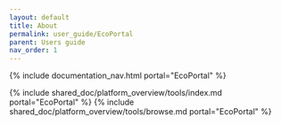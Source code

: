 ```yaml
---
layout: default
title: About
permalink: user_guide/EcoPortal
parent: Users guide
nav_order: 1
---
```

{% include documentation_nav.html portal="EcoPortal" %}

{% include shared_doc/platform_overview/tools/index.md portal="EcoPortal" %}
{% include shared_doc/platform_overview/tools/browse.md portal="EcoPortal" %}